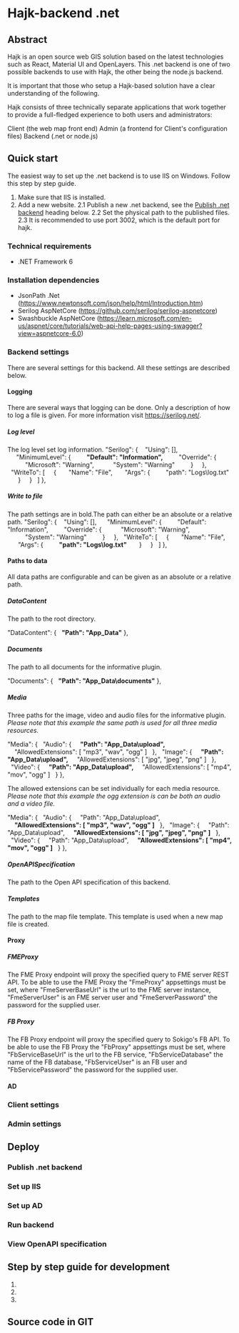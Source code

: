 # Hajk-backend .net 

## Abstract 

Hajk is an open source web GIS solution based on the latest technologies such as React, Material UI and OpenLayers. This .net backend is one of two possible backends to use with Hajk, the other being the node.js backend.

It is important that those who setup a Hajk-based solution have a clear understanding of the following.

Hajk consists of three technically separate applications that work together to provide a full-fledged experience to both users and administrators:

Client (the web map front end)
Admin (a frontend for Client's configuration files)
Backend (.net or node.js)

## Quick start 

The easiest way to set up the .net backend is to use IIS on Windows. Follow this step by step guide.

1. Make sure that IIS is installed.
2. Add a new website.
   2.1 Publish a new .net backend, see the [Publish .net backend](#Publish) heading below.
   2.2 Set the physical path to the published files.
   2.3 It is recommended to use port 3002, which is the default port for hajk.

### Technical requirements 

- .NET Framework 6

### Installation dependencies 

- JsonPath .Net (https://www.newtonsoft.com/json/help/html/Introduction.htm)
- Serilog AspNetCore (https://github.com/serilog/serilog-aspnetcore)
- Swashbuckle AspNetCore (https://learn.microsoft.com/en-us/aspnet/core/tutorials/web-api-help-pages-using-swagger?view=aspnetcore-6.0)

### Backend settings

There are several settings for this backend. All these settings are described below.

#### Logging

There are several ways that logging can be done. Only a description of how to log a file is given. For more information visit https://serilog.net/.

##### Log level

The log level set log information.
"Serilog": {
&nbsp;&nbsp; "Using": [],
&nbsp;&nbsp;&nbsp;&nbsp;&nbsp;"MinimumLevel": {
&nbsp;&nbsp;&nbsp;&nbsp;&nbsp;&nbsp;&nbsp;&nbsp;**"Default": "Information",**
&nbsp;&nbsp;&nbsp;&nbsp;&nbsp;&nbsp;&nbsp;&nbsp;"Override": {
&nbsp;&nbsp;&nbsp;&nbsp;&nbsp;&nbsp;&nbsp;&nbsp;&nbsp;&nbsp;"Microsoft": "Warning",
&nbsp;&nbsp;&nbsp;&nbsp;&nbsp;&nbsp;&nbsp;&nbsp;&nbsp;&nbsp;"System": "Warning"
&nbsp;&nbsp;&nbsp;&nbsp;&nbsp;&nbsp;&nbsp;&nbsp;}
&nbsp;&nbsp;&nbsp;&nbsp;},
&nbsp;&nbsp;"WriteTo": [
&nbsp;&nbsp;&nbsp;&nbsp;{
&nbsp;&nbsp;&nbsp;&nbsp;&nbsp;&nbsp;"Name": "File",
&nbsp;&nbsp;&nbsp;&nbsp;&nbsp;&nbsp;"Args": {
&nbsp;&nbsp;&nbsp;&nbsp;&nbsp;&nbsp;&nbsp;&nbsp;"path": "Logs\\log.txt"
&nbsp;&nbsp;&nbsp;&nbsp;&nbsp;&nbsp;}
&nbsp;&nbsp;&nbsp;&nbsp;}
&nbsp;&nbsp;]
},

##### Write to file

The path settings are in bold.The path can either be an absolute or a relative path.
"Serilog": {
&nbsp;&nbsp; "Using": [],
&nbsp;&nbsp;&nbsp;&nbsp;&nbsp;"MinimumLevel": {
&nbsp;&nbsp;&nbsp;&nbsp;&nbsp;&nbsp;&nbsp;&nbsp;"Default": "Information",
&nbsp;&nbsp;&nbsp;&nbsp;&nbsp;&nbsp;&nbsp;&nbsp;"Override": {
&nbsp;&nbsp;&nbsp;&nbsp;&nbsp;&nbsp;&nbsp;&nbsp;&nbsp;&nbsp;"Microsoft": "Warning",
&nbsp;&nbsp;&nbsp;&nbsp;&nbsp;&nbsp;&nbsp;&nbsp;&nbsp;&nbsp;"System": "Warning"
&nbsp;&nbsp;&nbsp;&nbsp;&nbsp;&nbsp;&nbsp;&nbsp;}
&nbsp;&nbsp;&nbsp;&nbsp;},
&nbsp;&nbsp;"WriteTo": [
&nbsp;&nbsp;&nbsp;&nbsp;{
&nbsp;&nbsp;&nbsp;&nbsp;&nbsp;&nbsp;"Name": "File",
&nbsp;&nbsp;&nbsp;&nbsp;&nbsp;&nbsp;"Args": {
&nbsp;&nbsp;&nbsp;&nbsp;&nbsp;&nbsp;&nbsp;&nbsp;**"path": "Logs\\log.txt"**
&nbsp;&nbsp;&nbsp;&nbsp;&nbsp;&nbsp;}
&nbsp;&nbsp;&nbsp;&nbsp;}
&nbsp;&nbsp;]
},

#### Paths to data

All data paths are configurable and can be given as an absolute or a relative path.

##### DataContent

The path to the root directory.

"DataContent": {
&nbsp;&nbsp;**"Path": "App_Data"**
},

##### Documents

The path to all documents for the informative plugin.

"Documents": {
&nbsp;&nbsp;**"Path": "App_Data\\documents"**
},

##### Media

Three paths for the image, video and audio files for the informative plugin.
_Please note that this example the same path is used for all three media resources._

"Media": {
&nbsp;&nbsp;"Audio": {
&nbsp;&nbsp;&nbsp;&nbsp;**"Path": "App_Data\\upload",**
&nbsp;&nbsp;&nbsp;&nbsp;"AllowedExtensions": [ "mp3", "wav", "ogg" ]
&nbsp;&nbsp;},
&nbsp;&nbsp;"Image": {
&nbsp;&nbsp;&nbsp;&nbsp;**"Path": "App_Data\\upload",**
&nbsp;&nbsp;&nbsp;&nbsp;"AllowedExtensions": [ "jpg", "jpeg", "png" ]
&nbsp;&nbsp;},
&nbsp;&nbsp;"Video": {
&nbsp;&nbsp;&nbsp;&nbsp;**"Path": "App_Data\\upload",**
&nbsp;&nbsp;&nbsp;&nbsp;"AllowedExtensions": [ "mp4", "mov", "ogg" ]
&nbsp;&nbsp;}
},

The allowed extensions can be set individually for each media resource.
_Please note that this example the ogg extension is can be both an audio and a video file._

"Media": {
&nbsp;&nbsp;"Audio": {
&nbsp;&nbsp;&nbsp;&nbsp;"Path": "App_Data\\upload",
&nbsp;&nbsp;&nbsp;&nbsp;**"AllowedExtensions": [ "mp3", "wav", "ogg" ]**
&nbsp;&nbsp;},
&nbsp;&nbsp;"Image": {
&nbsp;&nbsp;&nbsp;&nbsp;"Path": "App_Data\\upload",
&nbsp;&nbsp;&nbsp;&nbsp;**"AllowedExtensions": [ "jpg", "jpeg", "png" ]**
&nbsp;&nbsp;},
&nbsp;&nbsp;"Video": {
&nbsp;&nbsp;&nbsp;&nbsp;"Path": "App_Data\\upload",
&nbsp;&nbsp;&nbsp;&nbsp;**"AllowedExtensions": [ "mp4", "mov", "ogg" ]**
&nbsp;&nbsp;}
},

##### OpenAPISpecification

The path to the Open API specification of this backend.

##### Templates

The path to the map file template. This template is used when a new map file is created.

#### Proxy

##### FMEProxy

The FME Proxy endpoint will proxy the specified query to FME server REST API.
To be able to use the FME Proxy the "FmeProxy" appsettings must be set, where "FmeServerBaseUrl" is the url to the FME server instance, "FmeServerUser" is an FME server user and "FmeServerPassword" the password for the supplied user.

##### FB Proxy

The FB Proxy endpoint will proxy the specified query to Sokigo's FB API.
To be able to use the FB Proxy the "FbProxy" appsettings must be set, where "FbServiceBaseUrl" is the url to the FB service, "FbServiceDatabase" the name of the FB database, "FbServiceUser" is an FB user and "FbServicePassword" the password for the supplied user.

#### AD 

### Client settings

### Admin settings

## Deploy

### <a name="Publish"></a> Publish .net backend

### Set up IIS

### Set up AD

### Run backend

### View OpenAPI specification

## Step by step guide for development

1.
2.
3.

## Source code in GIT
